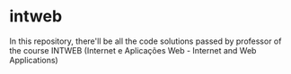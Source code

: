 # intweb
In this repository, there'll be all the code solutions passed by professor of the course INTWEB (Internet e Aplicações Web - Internet and Web Applications)
